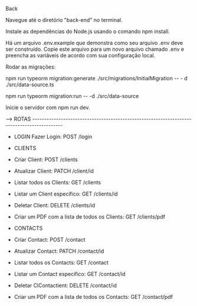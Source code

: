 Back

Navegue até o diretório "back-end" no terminal.

Instale as dependências do Node.js usando o comando npm install.

Há um arquivo .env.example que demonstra como seu arquivo .env deve ser construído. Copie este arquivo para um novo arquivo chamado .env e preencha as variáveis de acordo com sua configuração local.

Rodar as migrações:

npm run typeorm migration:generate ./src/migrations/InitialMigration -- - d ./src/data-source.ts

npm run typeorm migration:run -- -d ./src/data-source

Inicie o servidor com npm run dev.

--> ROTAS -------------------------------------------------------------------------------------------

- LOGIN Fazer Login: POST /login

- CLIENTS
  
- Criar Client: POST /clients
- Atualizar Client: PATCH /client/id
- Listar todos os Clients: GET /clients
- Listar um Client específico: GET /clients/id
- Deletar Client: DELETE /clients/id
- Criar um PDF com a lista de todos os Clients: GET /clients/pdf

- CONTACTS
  
- Criar Contact: POST /contact
- Atualizar Contact: PATCH /contact/id
- Listar todos os Contacts: GET /contact
- Listar um Contact específico: GET /contact/id
- Deletar ClContactient: DELETE /contact/id
- Criar um PDF com a lista de todos os Contacts: GET /contact/pdf
